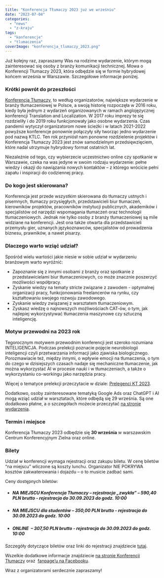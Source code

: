 ```yaml
---
title: "Konferencja Tłumaczy 2023 już we wrześniu"
date: "2023-07-04"
categories: 
  - "news"
  - "z-kraju"
tags: 
  - "konferencje"
  - "tlumaczenia"
coverImage: "konferencja_tlumaczy_2023.png"
---
```


Już kolejny raz, zapraszamy Was na rodzime wydarzenie, którym mogą zainteresować się osoby z branży komunikacji technicznej. Mowa o Konferencji Tłumaczy 2023, która odbędzie się w formie hybrydowej końcem września w Warszawie. Szczegółowe informacje poniżej.

### **Krótki powrót do przeszłości**

[Konferencja Tłumaczy](https://konferencja-tlumaczy.pl/), to według organizatorów, największe wydarzenie w branży tłumaczeniowej w Polsce, a swoją historię rozpoczęła w 2016 roku, kiedy była jednym z wydarzeń organizowanych w ramach anglojęzycznej konferencji Translation and Localization. W 2017 roku imprezy te się rozdzieliły i do 2019 roku funkcjonowały jako osobne wydarzenia. Czas pandemii wytyczył organizatorom nowe ścieżki i w latach 2021-2022 powyższe konferencje ponownie połączyły siły tworząc jedno wydarzenie pod nazwą KTLC. Ten rok przyniósł nam ponowne rozdzielenie projektów i Konferencja Tłumaczy 2023 jest znów samodzielnym przedsięwzięciem, które nadal utrzymuje hybrydowy format ostatnich lat.

Niezależnie od tego, czy wybierzecie uczestnictwo online czy spotkanie w Warszawie, czeka na was jedyne w swoim rodzaju wydarzenie: pełne wiedzy i okazji do nawiązania nowych kontaktów – z którego wrócicie pełni zapału i inspiracji do codziennej pracy.

### Do kogo jest skierowana?

Konferencja jest przede wszystkim skierowana do tłumaczy ustnych i pisemnych, tłumaczy przysięgłych, przedstawicieli biur tłumaczeń, kierowników projektów, pracowników instytucji publicznych, akademików i specjalistów od narzędzi wspomagania tłumaczeń oraz technologii tłumaczeniowych. Jednak nie tylko osoby z branży tłumaczeniowej są mile widziane na konferencji. Jest ona także otwarta dla przedstawicieli przemysłu gier, uznanych językoznawców, specjalistów od prowadzenia biznesu, prawników, a nawet pisarzy.

### Dlaczego warto wziąć udział?

Spośród wielu wartości jakie niesie w sobie udział w wydarzeniu branżowym warto wyróżnić:

- Zapoznanie się z innymi osobami z branży oraz spotkanie z przedstawicielami biur tłumaczeniowych, co może znacznie poszerzyć możliwości współpracy.
- Zyskanie wiedzy na tematy stricte związane z zawodem - optymalnej organizacji pracy, funkcjonowania freelancerów na rynku, czy kształtowaniu swojego rozwoju zawodowego.
- Zyskanie wiedzy związanej z warsztatem tłumaczeniowym.
- Zyskasz wiedzę o najnowszych możliwościach CAT-ów, o tym, jak najlepiej wykorzystywać tłumaczenia maszynowe czy sztuczną inteligencję.

### **Motyw przewodni na 2023 rok**

Tegorocznym motywem przewodnim konferencji jest szeroko rozumiana INTELIGENCJA. Podczas prelekcji poznacie pojęcie neurobiologii inteligencji czyli przetwarzania informacji jako zjawiska biologicznego. Porozmawiacie też, między innymi, o wpływie emocji na tłumaczenia, o tym do czego w dzisiejszych czasach nadaje się mechaniczne tłumaczenie, jak można wykorzystać AI w procesie nauki i w tłumaczeniach, a także o wykorzystaniu co-workingu jako narzędzia pracy.

Więcej o tematyce prelekcji przeczytacie w dziale: [Prelegenci KT 2023](https://konferencja-tlumaczy.pl/?page_id=1690).

Dodatkowo, osoby zainteresowane tematyką Google Ads oraz ChatGPT i AI mogą wziąć udział w warsztatach, które odbędą się 29 września. Są one dodatkowo płatne, a o szczegółach możecie przeczytać [na stronie wydarzenia](https://konferencja-tlumaczy.pl/?page_id=1798).

### **Termin i miejsce**

Konferencja Tłumaczy 2023 odbędzie się **30 września** w warszawskim Centrum Konferencyjnym Zielna oraz online.

### **Bilety**

Udział w konferencji wymaga rejestracji oraz zakupu biletu. W cenę biletów “na miejscu” wliczone są koszty lunchu. Organizator NIE POKRYWA kosztów zakwaterowania i dojazdu – o to musicie zadbać sami.

Ceny dostępnych biletów:

- ##### NA MIEJSCU Konferencja Tłumaczy – rejestracja „zwykła” – 590,40 PLN brutto - rejestracja do 30.09.2023 do godz. 10:00
    
- ##### NA MIEJSCU dla studentów – 350,00 PLN brutto - rejestracja do 30.09.2023 do godz. 10:00
    
- ##### ONLINE  – 307,50 PLN brutto - rejestracja do 30.09.2023 do godz. 10:00
    

Szczegóły dotyczące biletów oraz linki do rejestracji znajdziecie [tutaj](https://konferencja-tlumaczy.pl/?page_id=1707).

Wszelkie dodatkowe informacje znajdziecie [na stronie Konferencji Tłumaczy](https://konferencja-tlumaczy.pl/) oraz  [fanpage’u na Facebooku](https://www.facebook.com/KonferencjaTlumaczy).

Wraz z organizatorami serdecznie zapraszamy!
